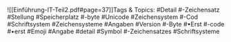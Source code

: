 
![[Einführung-IT-Teil2.pdf#page=37]]Tags & Topics:
   #Detail
   #-Zeichensatz
   #Stellung
   #Speicherplatz
   #-byte
   #Unicode
   #Zeichensystem
   #-Cod
   #Schriftsystem
   #Zeichensysteme
   #Angaben
   #Version
   #-Byte
   #•Erst
   #-code
   #•erst
   #Emoji
   #Angabe
   #detail
   #Symbol
   #-Zeichensatzes
   #Schriftsysteme